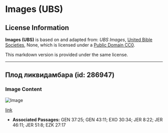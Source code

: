 # Images (UBS)

## License Information

**Images (UBS)** is based on and adapted from: _UBS Images_, [United Bible Societies](https://unitedbiblesocieties.org/), None, which is licensed under a [Public Domain CC0](https://creativecommons.org/public-domain/cc0/).

This markdown version is provided under the same license.



--------------------------------

## Плод ликвидамбара (id: 286947)

### Image Content

![Image](https://cdn.aquifer.bible/aquifer-content/resources/Media/WEB-0598_liquidambar_fruit.jpg)

[link](https://cdn.aquifer.bible/aquifer-content/resources/Media/WEB-0598_liquidambar_fruit.jpg)

* **Associated Passages:** GEN 37:25; GEN 43:11; EXO 30:34; JER 8:22; JER 46:11; JER 51:8; EZK 27:17

